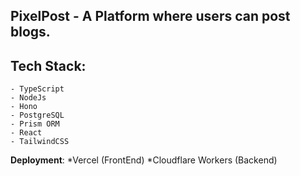 ## PixelPost - A Platform where users can post blogs.

## Tech Stack:
    - TypeScript
    - NodeJs
    - Hono
    - PostgreSQL
    - Prism ORM
    - React
    - TailwindCSS

**Deployment**:
    *Vercel (FrontEnd)
    *Cloudflare Workers (Backend)
